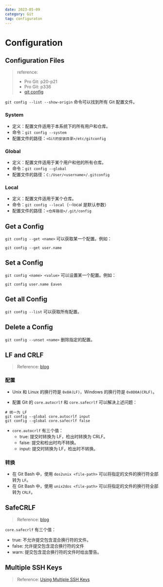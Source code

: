 ```yaml
---
date: 2023-05-09
category: Git
tag: configuraton
---
```


# Configuration

## Configuration Files

> reference:
> - Pro Git: p20-p21
> - Pro Git: p336
> - [git config](https://www.atlassian.com/git/tutorials/setting-up-a-repository/git-config)

`git config --list --show-origin` 命令可以找到所有 Git 配置文件。

### System

- 定义：配置文件适用于本系统下的所有用户和仓库。
- 命令：`git config --system`
- 配置文件的路径：`<Git的安装目录>/etc/gitconfig`

### Global

- 定义：配置文件适用于某个用户和他的所有仓库。
- 命令：`git config --global`
- 配置文件的路径：`C:/User/<username>/.gitconfig`

### Local

- 定义：配置文件适用于某个仓库。
- 命令：`git config --local`（--local 是默认参数）
- 配置文件的路径：`<仓库路径>/.git/config`

## Get a Config

`git config --get <name>` 可以获取某一个配置。例如：

```git
git config --get user.name
```

## Set a Config

`git config <name> <value>` 可以设置某一个配置。例如：

```git
git config user.name Eaven
```

## Get all Config

`git config --list` 可以获取所有配置。

## Delete a Config

`git config --unset <name>` 删除指定的配置。

## LF and CRLF

> Reference: [blog](http://kuanghy.github.io/2017/03/19/git-lf-or-crlf)

### 配置

- Unix 和 Linux 的换行符是 `0x0A(LF)`，Windows 的换行符是 `0x0D0A(CRLF)`。

- 配置 Git 的 `core.autocrlf` 和 `core.safecrlf` 可以解决上述问题：

```git
# 统一为 LF
git config --global core.autocrlf input
git config --global core.safecrlf false
```

- `core.autocrlf` 有三个值：
  - true: 提交时转换为 LF，检出时转换为 CRLF。
  - false: 提交和检出时均不转换。
  - input: 提交时转换为 LF，检出时不转换。

### 转换

- 在 Git Bash 中，使用 `dos2unix <file-path>` 可以将指定的文件的换行符全部转为 `LF`。
- 在 Git Bash 中，使用 `unix2dos <file-path>` 可以将指定的文件的换行符全部转为 `CRLF`。

## SafeCRLF

> Reference: [blog](http://kuanghy.github.io/2017/03/19/git-lf-or-crlf)

`core.safecrlf` 有三个值：
- true: 不允许提交包含混合换行符的文件。
- false: 允许提交包含混合换行符的文件
- warn: 提交包含混合换行符的文件时给出警告。

## Multiple SSH Keys

> Reference: [Using Multiple SSH Keys](https://gist.github.com/aprilmintacpineda/f101bf5fd34f1e6664497cf4b9b9345f)
